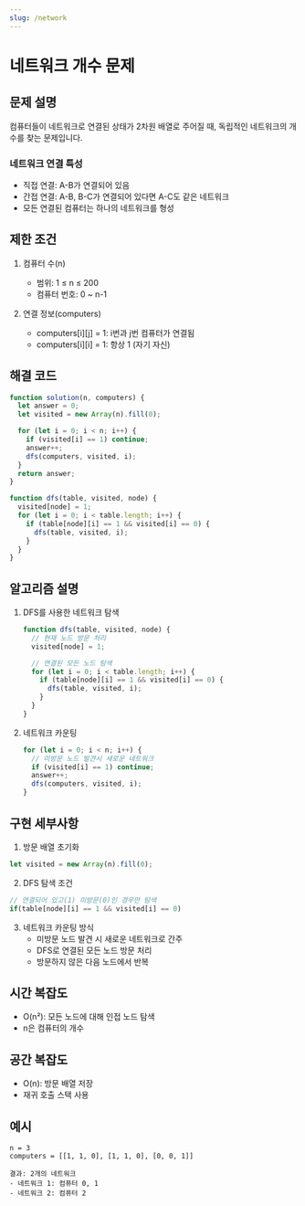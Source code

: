 ```yaml
---
slug: /network
---
```


# 네트워크 개수 문제

## 문제 설명

컴퓨터들이 네트워크로 연결된 상태가 2차원 배열로 주어질 때, 독립적인 네트워크의 개수를 찾는 문제입니다.

### 네트워크 연결 특성

- 직접 연결: A-B가 연결되어 있음
- 간접 연결: A-B, B-C가 연결되어 있다면 A-C도 같은 네트워크
- 모든 연결된 컴퓨터는 하나의 네트워크를 형성

## 제한 조건

1. 컴퓨터 수(n)

   - 범위: 1 ≤ n ≤ 200
   - 컴퓨터 번호: 0 ~ n-1

2. 연결 정보(computers)
   - computers[i][j] = 1: i번과 j번 컴퓨터가 연결됨
   - computers[i][i] = 1: 항상 1 (자기 자신)

## 해결 코드

```javascript
function solution(n, computers) {
  let answer = 0;
  let visited = new Array(n).fill(0);

  for (let i = 0; i < n; i++) {
    if (visited[i] == 1) continue;
    answer++;
    dfs(computers, visited, i);
  }
  return answer;
}

function dfs(table, visited, node) {
  visited[node] = 1;
  for (let i = 0; i < table.length; i++) {
    if (table[node][i] == 1 && visited[i] == 0) {
      dfs(table, visited, i);
    }
  }
}
```

## 알고리즘 설명

1. DFS를 사용한 네트워크 탐색

   ```javascript
   function dfs(table, visited, node) {
     // 현재 노드 방문 처리
     visited[node] = 1;

     // 연결된 모든 노드 탐색
     for (let i = 0; i < table.length; i++) {
       if (table[node][i] == 1 && visited[i] == 0) {
         dfs(table, visited, i);
       }
     }
   }
   ```

2. 네트워크 카운팅
   ```javascript
   for (let i = 0; i < n; i++) {
     // 미방문 노드 발견시 새로운 네트워크
     if (visited[i] == 1) continue;
     answer++;
     dfs(computers, visited, i);
   }
   ```

## 구현 세부사항

1. 방문 배열 초기화

```javascript
let visited = new Array(n).fill(0);
```

2. DFS 탐색 조건

```javascript
// 연결되어 있고(1) 미방문(0)인 경우만 탐색
if(table[node][i] == 1 && visited[i] == 0)
```

3. 네트워크 카운팅 방식
   - 미방문 노드 발견 시 새로운 네트워크로 간주
   - DFS로 연결된 모든 노드 방문 처리
   - 방문하지 않은 다음 노드에서 반복

## 시간 복잡도

- O(n²): 모든 노드에 대해 인접 노드 탐색
- n은 컴퓨터의 개수

## 공간 복잡도

- O(n): 방문 배열 저장
- 재귀 호출 스택 사용

## 예시

```
n = 3
computers = [[1, 1, 0], [1, 1, 0], [0, 0, 1]]

결과: 2개의 네트워크
- 네트워크 1: 컴퓨터 0, 1
- 네트워크 2: 컴퓨터 2
```
